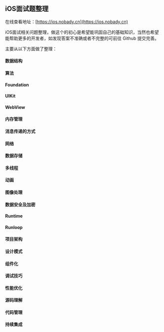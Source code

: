 
## iOS面试题整理

在线查看地址：[https://ios.nobady.cn](https://ios.nobady.cn)

iOS面试相关问题整理，做这个的初心是希望能巩固自己的基础知识，当然也希望能帮助更多的开发者，如发现答案不准确或者不完整的可前往 Github 提交完善。

主要从以下方面做了整理：


#### 数据结构

#### 算法

#### Foundation

#### UIKit

#### WebView

#### 内存管理

#### 消息传递的方式

#### 网络

#### 数据存储

#### 多线程

#### 动画

#### 图像处理

#### 数据安全及加密

#### Runtime

#### Runloop

#### 项目架构

#### 设计模式

#### 组件化

#### 调试技巧

#### 性能优化

#### 源码理解 

#### 代码管理

#### 持续集成
